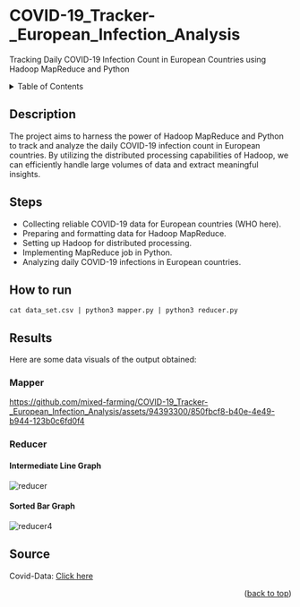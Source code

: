 # COVID-19_Tracker-_European_Infection_Analysis
Tracking Daily COVID-19 Infection Count in European Countries using Hadoop MapReduce and Python
<a name="readme-top"></a>
<!-- TABLE OF CONTENTS -->
<details>
  <summary>Table of Contents</summary>
  <ol>
    <li><a href="#description">Description</a></li>
    <li><a href="#steps">Steps</a></li>
    <li><a href="#how-to-run">How to run</a></li>
    <li><a href="#results">Results</a>
    <ul>
      <li><a href="mapper">Mapper</a></li>
      <li><a href="reducer">Reducer</a>
      <ul>
        <li><a href="intermediate-line-graph">Intermediate Line Graph</a></li>
        <li><a href="sorted-bar-graph">Sorted Bar Graph</a></li>
      </ul></li>
    </ul></li>
    <li><a href="#source">Source</a></li>
  </ol>
</details>

## Description
The project aims to harness the power of Hadoop MapReduce and Python to track and analyze the daily COVID-19 infection count in European countries. By utilizing the distributed processing capabilities of Hadoop, we can efficiently handle large volumes of data and extract meaningful insights.

## Steps
- Collecting reliable COVID-19 data for European countries (WHO here).
- Preparing and formatting data for Hadoop MapReduce.
- Setting up Hadoop for distributed processing.
- Implementing MapReduce job in Python.
- Analyzing daily COVID-19 infections in European countries.

## How to run
```
cat data_set.csv | python3 mapper.py | python3 reducer.py
```

## Results
Here are some data visuals of the output obtained:
### Mapper
https://github.com/mixed-farming/COVID-19_Tracker-_European_Infection_Analysis/assets/94393300/850fbcf8-b40e-4e49-b944-123b0c6fd0f4
### Reducer
#### Intermediate Line Graph
![reducer](https://github.com/mixed-farming/COVID-19_Tracker-_European_Infection_Analysis/assets/94393300/aa9f4ffe-389c-4083-bb0c-4d9cb545d466)
#### Sorted Bar Graph
![reducer4](https://github.com/mixed-farming/COVID-19_Tracker-_European_Infection_Analysis/assets/94393300/62dbe8f2-ca16-462b-8ba5-8d39d949524c)



## Source
Covid-Data: [Click here](https://github.com/owid/covid-19-data/tree/master/public/data/cases_deaths)

<p align="right">(<a href="#readme-top">back to top</a>)</p>
